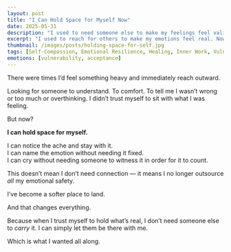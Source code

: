 ```yaml
---
layout: post
title: "I Can Hold Space for Myself Now"
date: 2025-05-31
description: "I used to need someone else to make my feelings feel valid. Now, I’ve learned how to be that person for me."
excerpt: "I used to reach for others to make my emotions feel real. Now, I know how to sit with myself — and that changes everything."
thumbnail: /images/posts/holding-space-for-self.jpg
tags: [Self-Compassion, Emotional Resilience, Healing, Inner Work, Vulnerability]
emotions: [vulnerability, acceptance]
---
```


There were times I’d feel something heavy and immediately reach outward.

Looking for someone to understand. To comfort. To tell me I wasn’t wrong or too much or overthinking. I didn’t trust myself to sit with what I was feeling.

But now?

**I can hold space for myself.**

I can notice the ache and stay with it.  
I can name the emotion without needing it fixed.  
I can cry without needing someone to witness it in order for it to count.

This doesn’t mean I don’t need connection — it means I no longer outsource *all* my emotional safety.

I’ve become a softer place to land.

And that changes everything.

Because when I trust myself to hold what’s real, I don’t need someone else to *carry* it. I can simply let them be there with me.

Which is what I wanted all along.
